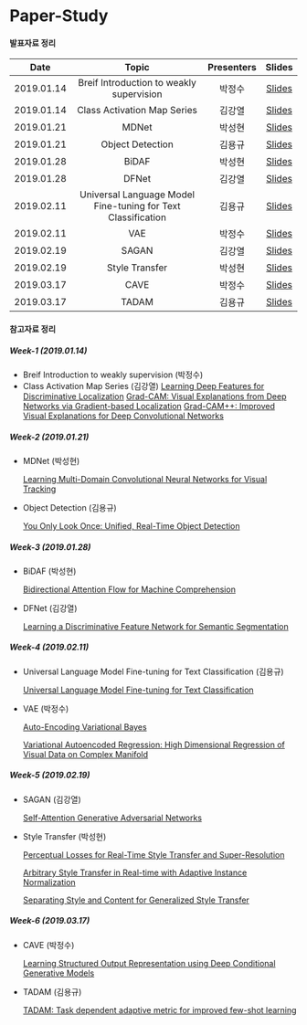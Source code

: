 # Paper-Study

#### 발표자료 정리

|       Date       | Topic | Presenters | Slides |
|:----------------:|:----------------------------------------:|:----------:|:------:|
| 2019.01.14 | Breif Introduction to weakly supervision | 박정수 | [Slides](Paper-PPT\Week1-Breif_introduction_to_weakly_supervision.pdf) |
| 2019.01.14 | Class Activation Map Series | 김강열 | [Slides](Paper-PPT\Week1-Class_Activation_Map_series.pdf) |
| 2019.01.21 | MDNet | 박성현 | [Slides](Paper-PPT\Week2-MDNet.pdf) |
| 2019.01.21 | Object Detection | 김용규 | [Slides](Paper-PPT\Week2-Object_Detection.pdf) |
| 2019.01.28 | BiDAF | 박성현 | [Slides](Paper-PPT\Week3-BiDAF.pdf) |
| 2019.01.28 | DFNet | 김강열 | [Slides](Paper-PPT\Week3-DFNet.pdf) |
| 2019.02.11 | Universal Language Model Fine-tuning for Text Classification | 김용규 | [Slides](Paper-PPT\Week4-Universal_Language_Model_Fine-tuning_for_Text_Classification.pdf) |
| 2019.02.11 | VAE | 박정수 | [Slides](Paper-PPT\Week4-VAE.pdf) |
| 2019.02.19 | SAGAN | 김강열 | [Slides](Paper-PPT\Week5-SAGAN.pdf) |
| 2019.02.19 | Style Transfer | 박성현 | [Slides](Paper-PPT\Week5-Style_Transfer.pdf) |
| 2019.03.17 | CAVE | 박정수 | [Slides](Paper-PPT\Week6-CVAE.pdf) |
| 2019.03.17 | TADAM | 김용규 | [Slides](Paper-PPT\Week6-TADAM.pdf) |



#### 참고자료 정리
##### Week-1 (2019.01.14)
* Breif Introduction to weakly supervision (박정수)
* Class Activation Map Series (김강열)
  [Learning Deep Features for Discriminative Localization](https://arxiv.org/abs/1512.04150)
  [Grad-CAM: Visual Explanations from Deep Networks via Gradient-based Localization](https://arxiv.org/abs/1610.02391)
  [Grad-CAM++: Improved Visual Explanations for Deep Convolutional Networks](https://arxiv.org/abs/1710.11063)

##### Week-2 (2019.01.21)
* MDNet (박성현)

  [Learning Multi-Domain Convolutional Neural Networks for Visual Tracking](https://arxiv.org/abs/1510.07945s)
  
* Object Detection (김용규)

  [You Only Look Once: Unified, Real-Time Object Detection](https://arxiv.org/abs/1506.02640)

##### Week-3 (2019.01.28)
* BiDAF (박성현)

  [Bidirectional Attention Flow for Machine Comprehension](https://arxiv.org/abs/1611.01603)
  
* DFNet (김강열)

  [Learning a Discriminative Feature Network for Semantic Segmentation](https://arxiv.org/abs/1804.09337)

##### Week-4 (2019.02.11)
* Universal Language Model Fine-tuning for Text Classification (김용규)

  [Universal Language Model Fine-tuning for Text Classification](https://arxiv.org/abs/1801.06146)
  
* VAE (박정수)

  [Auto-Encoding Variational Bayes](https://arxiv.org/abs/1312.6114)
  
  [Variational Autoencoded Regression: High Dimensional Regression of Visual Data on Complex Manifold](https://ieeexplore.ieee.org/abstract/document/8099797)

##### Week-5 (2019.02.19)
* SAGAN (김강열)

  [Self-Attention Generative Adversarial Networks](https://arxiv.org/abs/1805.08318)
  
* Style Transfer (박성현)

  [Perceptual Losses for Real-Time Style Transfer and Super-Resolution](https://arxiv.org/abs/1603.08155)
  
  [Arbitrary Style Transfer in Real-time with Adaptive Instance Normalization](https://arxiv.org/abs/1703.06868)
  
  [Separating Style and Content for Generalized Style Transfer](https://arxiv.org/abs/1711.06454)

##### Week-6 (2019.03.17)
* CAVE (박정수)

  [Learning Structured Output Representation using Deep Conditional Generative Models](https://papers.nips.cc/paper/5775-learning-structured-output-representation-using-deep-conditional-generative-models)

* TADAM (김용규)

  [TADAM: Task dependent adaptive metric for improved few-shot learning](https://arxiv.org/abs/1805.10123)
